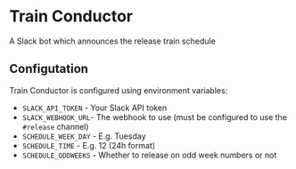 # Train Conductor

A Slack bot which announces the release train schedule

## Configutation

Train Conductor is configured using environment variables:

* `SLACK_API_TOKEN` - Your Slack API token
* `SLACK_WEBHOOK_URL`- The webhook to use (must be configured to use the `#release` channel)
* `SCHEDULE_WEEK_DAY` - E.g. Tuesday
* `SCHEDULE_TIME` - E.g. 12 (24h format)
* `SCHEDULE_ODDWEEKS` - Whether to release on odd week numbers or not

